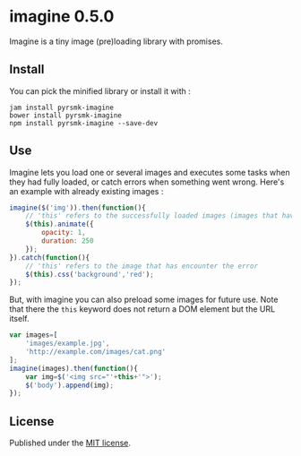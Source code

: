 imagine 0.5.0
=============

Imagine is a tiny image (pre)loading library with promises.

Install
-------

You can pick the minified library or install it with :

```
jam install pyrsmk-imagine
bower install pyrsmk-imagine
npm install pyrsmk-imagine --save-dev
```

Use
---

Imagine lets you load one or several images and executes some tasks when they had fully loaded, or catch errors when something went wrong. Here's an example with already existing images :

```js
imagine($('img')).then(function(){
    // 'this' refers to the successfully loaded images (images that have encounter an error are not listed)
    $(this).animate({
        opacity: 1,
        duration: 250
    });
}).catch(function(){
    // 'this' refers to the image that has encounter the error
    $(this).css('background','red');
});
```

But, with imagine you can also preload some images for future use. Note that there the `this` keyword does not return a DOM element but the URL itself.

```js
var images=[
    'images/example.jpg',
    'http://example.com/images/cat.png'
];
imagine(images).then(function(){
    var img=$('<img src="'+this+'">');
    $('body').append(img);
});
```

License
-------

Published under the [MIT license](http://dreamysource.mit-license.org).
